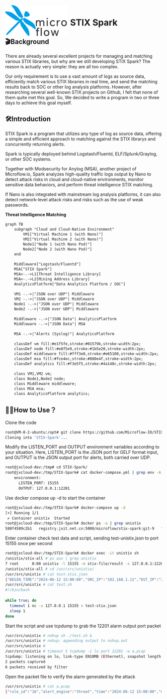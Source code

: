 <img src="https://github.com/Microflow-IO/microflow-nano/blob/main/docs/github_microflow_B.png" alt="logo" style="float:left; margin-right:10px;" />



# STIX Spark



## 🎬Background

There are already several excellent projects for managing and matching various STIX libraries, but why are we still developing STIX Spark? The reason is actually very simple: they are all too complex. 

Our only requirement is to use a vast amount of logs as source data, efficiently match various STIX libraries in real time, and send the matching results back to SOC or other log analysis platforms. However, after researching several well-known STIX projects on Github, I felt that none of them quite met this goal. So, We decided to write a program in two or three days to achieve this goal myself.



## 🛠Introduction

STIX Spark is a program that utilizes any type of log as source data, offering a simple and efficient approach to matching against the STIX librarys and concurrently returning alerts.

Spark is typically deployed behind Logstash/Fluentd, ELF/Splunk/Graylog, or other SOC systems. 

Together with Modsecurity for Anylog (MSA), another project of Microflow.io, Spark analyzes high-quality traffic logs output by Nano to detect attack risks in cloud and cloud-native environments, monitor sensitive data behaviors, and perform threat intelligence STIX matching. 

If Nano is also integrated with mainstream log analysis platforms, it can also detect network-level attack risks and risks such as the use of weak passwords.



**Threat Intelligence Matching**

```mermaid
graph TB  
    subgraph "Cloud and Cloud-Native Environment"  
        VM1["Virtual Machine 1 (with Nano)"]  
        VM2["Virtual Machine 2 (with Nano)"]  
        Node1["Node 1 (with Nano Pod)"]  
        Node2["Node 2 (with Nano Pod)"]  
    end  

    Middleware["Logstash/Fluentd"]  
    MSA["STIX Spark"]
    MSA<-.->L1[Threat Intelligence Library]
    MSA<-.->L2[Mining Address Library]    
    AnalyticsPlatform["Data Analytics Platform / SOC"]  

    VM1 -.->|"JSON over UDP"| Middleware  
    VM2 -.->|"JSON over UDP"| Middleware  
    Node1 -.->|"JSON over UDP"| Middleware  
    Node2 -.->|"JSON over UDP"| Middleware  

    Middleware -.->|"JSON Data"| AnalyticsPlatform  
    Middleware -.->|"JSON Data"| MSA  

    MSA -.->|"Alerts (Syslog)"| AnalyticsPlatform  

    classDef vm fill:#e1f5fe,stroke:#01579b,stroke-width:2px;  
    classDef node fill:#e8f5e9,stroke:#1b5e20,stroke-width:2px;  
    classDef middleware fill:#fff3e0,stroke:#e65100,stroke-width:2px;  
    classDef msa fill:#fce4ec,stroke:#880e4f,stroke-width:2px;  
    classDef analytics fill:#f3e5f5,stroke:#4a148c,stroke-width:2px;  

    class VM1,VM2 vm;  
    class Node1,Node2 node;  
    class Middleware middleware;  
    class MSA msa;  
    class AnalyticsPlatform analytics;
```



## 🤷‍♂️How to Use？

Clone the code

```bash
root@VM-8-2-ubuntu:/opt# git clone https://github.com/Microflow-IO/STIX-Spark.git
Cloning into 'STIX-Spark'...
```

Modify the LISTEN_PORT and OUTPUT environment variables according to your situation. Here, LISTEN_PORT is the JSON port for GELF format input, and OUTPUT is the JSON output port for alerts, both carried over UDP.

```bash
root@jxcloud-dev:/tmp# cd STIX-Spark/
root@jxcloud-dev:/tmp/STIX-Spark# cat docker-compose.yml | grep env -A 4
    environment:
      LISTEN_PORT: 15155
      OUTPUT: 127.0.0.1:12201
```

Use docker compose up -d to start the container

```bash
root@jxcloud-dev:/tmp/STIX-Spark# docker-compose up -d
[+] Running 1/1
 ✔ Container unistix  Started                                                         
root@jxcloud-dev:/tmp/STIX-Spark# docker ps -a | grep unistix
580f4589c2b1   registry.jxit.net.cn:5000/microflow/stix-spark:git-9   "sh -xc 'unistix -l …"   12 seconds ago   Up 11 seconds             unistix
```

Enter container check test data and script, sending test-unistix.json to port 15155 once per second

```bash
root@jxcloud-dev:/tmp/STIX-Spark# docker exec -it unistix sh
/unistix/stix-all # ps aux | grep unistix
7 root      0:00 unistix -l 15155 -m stix-file/result -s 127.0.0.1:12201 -p 127.0.0.1 -r
/unistix/stix-all # cd /usr/src/unistix/
/usr/src/unistix # cat test-stix.json 
{"BEGIN_TIME":"2024-06-12 15:00:00","SRC_IP":"192.168.1.12","DST_IP":"222.136.170.15","FORWARD":"32.23.65.32","RETCODE":"200","SRC_PORT":"20034","DST_PORT":"39361","REQ_HEADER":"/index.html","REQ_BODY":"aaaaaaaaaaa","RSP_HEADER":"HTTP 200 OK\r\n","RSP_BODY":"HTTP 200 OK\r\n","URL":"111/vadosaj.getenjoyment.net/92034677522.pdf","METHOD":"GET","L7_PROTOCOL":"http","message":"cccccccc","DOMAIN":"ipswich.able-plumbing.co.uk"}
/usr/src/unistix # cat test.sh 
#!/bin/bash

while true; do 
  timeout 1 nc -u 127.0.0.1 15155 < test-stix.json
  sleep 1
done
```

Start the script and use tcpdump to grab the 12201 alarm output port packet

```bash
/usr/src/unistix # nohup sh ./test.sh &
/usr/src/unistix # nohup: appending output to nohup.out
/usr/src/unistix # 
/usr/src/unistix # timeout 5 tcpdump -i lo port 12201 -w a.pcap
tcpdump: listening on lo, link-type EN10MB (Ethernet), snapshot length 262144 bytes
2 packets captured
6 packets received by filter
```

Open the packet file to verify the alarm generated by the attack

```bash
/usr/src/unistix # cat a.pcap 
{"rule_id":"16","alert_engine":"threat","time":"2024-06-12 15:00:00","message":"cccccccc","forward":"32.23.65.32","retcode":"200","s+ource":"","src_ip":"192.168.1.12","dst_ip":"222.136.170.15","geoip":"","src_port":"20034","dst_port":"39361","host":"","domain":"ipswich.able-plumbing.co.uk","url":"111/vadosaj.getenjoyment.net/92034677522.pdf","method":"GET","msg":"Mozi zombie network event","severity":"1"}
```
